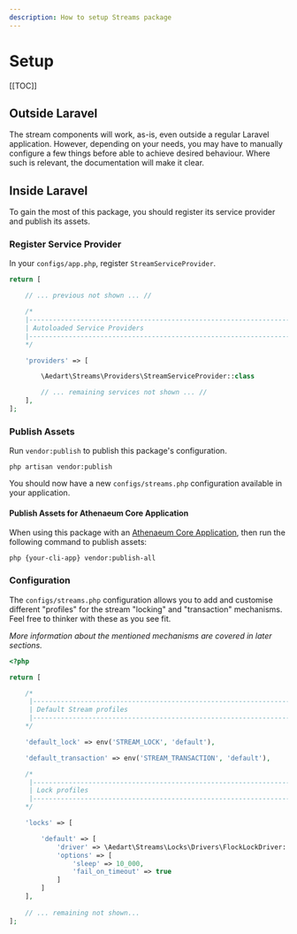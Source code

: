 ```yaml
---
description: How to setup Streams package
---
```


# Setup

[[TOC]]

## Outside Laravel

The stream components will work, as-is, even outside a regular Laravel application.
However, depending on your needs, you may have to manually configure a few things before able to achieve desired behaviour.
Where such is relevant, the documentation will make it clear.

## Inside Laravel

To gain the most of this package, you should register its service provider and publish its assets.

### Register Service Provider

In your `configs/app.php`, register `StreamServiceProvider`. 

```php
return [

    // ... previous not shown ... //

    /*
    |--------------------------------------------------------------------------
    | Autoloaded Service Providers
    |--------------------------------------------------------------------------
    */

    'providers' => [

        \Aedart\Streams\Providers\StreamServiceProvider::class

        // ... remaining services not shown ... //
    ],
];
```


### Publish Assets

Run `vendor:publish` to publish this package's configuration.

```shell
php artisan vendor:publish
```

You should now have a new `configs/streams.php` configuration available in your application. 

#### Publish Assets for Athenaeum Core Application

When using this package with an [Athenaeum Core Application](../core), then run the following command to publish assets:

```shell
php {your-cli-app} vendor:publish-all
```

### Configuration

The `configs/streams.php` configuration allows you to add and customise different "profiles" for the stream "locking" and "transaction" mechanisms. 
Feel free to thinker with these as you see fit.

_More information about the mentioned mechanisms are covered in later sections._

```php
<?php

return [

    /*
     |--------------------------------------------------------------------------
     | Default Stream profiles
     |--------------------------------------------------------------------------
    */

    'default_lock' => env('STREAM_LOCK', 'default'),

    'default_transaction' => env('STREAM_TRANSACTION', 'default'),

    /*
     |--------------------------------------------------------------------------
     | Lock profiles
     |--------------------------------------------------------------------------
    */

    'locks' => [

        'default' => [
            'driver' => \Aedart\Streams\Locks\Drivers\FlockLockDriver::class,
            'options' => [
                'sleep' => 10_000,
                'fail_on_timeout' => true
            ]
        ]
    ],
    
    // ... remaining not shown...
];
```
